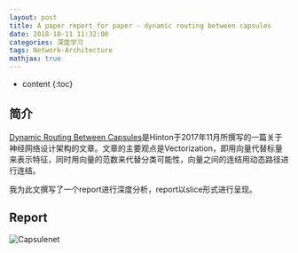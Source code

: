 ```yaml
---
layout: post
title: A paper report for paper - dynamic routing between capsules
date: 2018-10-11 11:32:00
categories: 深度学习
tags: Network-Architecture
mathjax: true
---
```


* content
{:toc}

## 简介

[Dynamic Routing Between Capsules](https://arxiv.org/abs/1710.09829)是Hinton于2017年11月所撰写的一篇关于神经网络设计架构的文章。文章的主要观点是Vectorization，即用向量代替标量来表示特征，同时用向量的范数来代替分类可能性，向量之间的连结用动态路径进行连结。

我为此文撰写了一个report进行深度分析，report以slice形式进行呈现。





## Report

![Capsulenet](/images/capsule/Capsulenet.png)